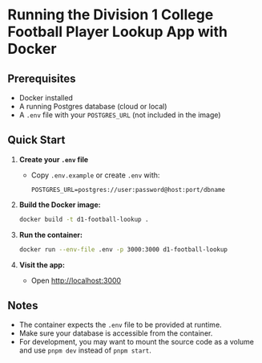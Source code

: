 # Running the Division 1 College Football Player Lookup App with Docker

## Prerequisites

- Docker installed
- A running Postgres database (cloud or local)
- A `.env` file with your `POSTGRES_URL` (not included in the image)

## Quick Start

1. **Create your `.env` file**

   - Copy `.env.example` or create `.env` with:
     ```
     POSTGRES_URL=postgres://user:password@host:port/dbname
     ```

2. **Build the Docker image:**

   ```sh
   docker build -t d1-football-lookup .
   ```

3. **Run the container:**

   ```sh
   docker run --env-file .env -p 3000:3000 d1-football-lookup
   ```

4. **Visit the app:**
   - Open [http://localhost:3000](http://localhost:3000)

## Notes

- The container expects the `.env` file to be provided at runtime.
- Make sure your database is accessible from the container.
- For development, you may want to mount the source code as a volume and use `pnpm dev` instead of `pnpm start`.
